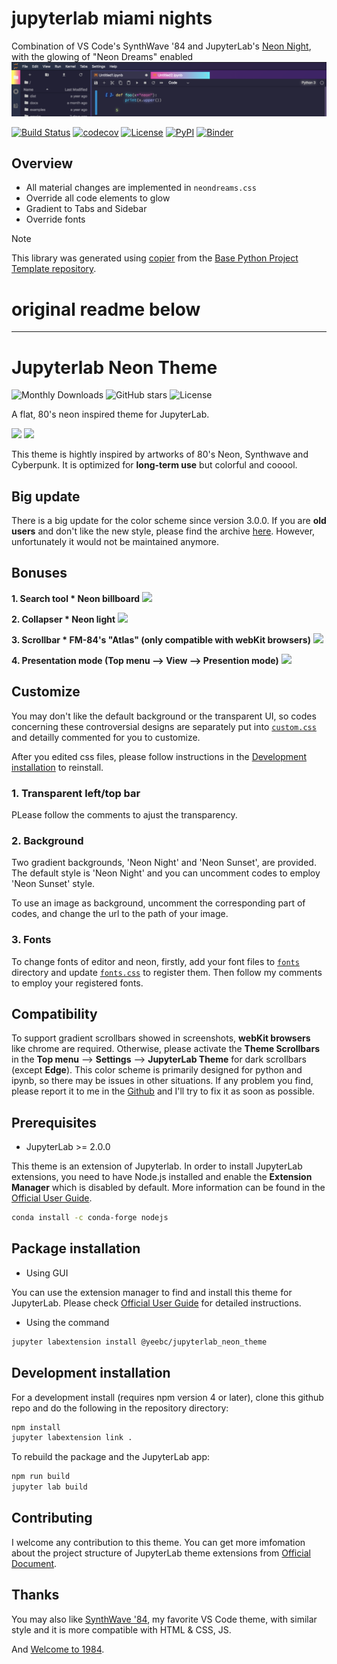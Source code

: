 # jupyterlab miami nights

Combination of VS Code's SynthWave '84 and JupyterLab's [Neon Night](https://github.com/yeebc/jupyterlab-neon-theme), with the glowing of "Neon Dreams" enabled
<img src="https://raw.githubusercontent.com/timkpaine/jupyterlab_miami_nights/main/docs/img/Miami Nights.png" />

[![Build Status](https://github.com/timkpaine/jupyterlab-miami-nights/actions/workflows/build.yaml/badge.svg?branch=main&event=push)](https://github.com/timkpaine/jupyterlab-miami-nights/actions/workflows/build.yaml)
[![codecov](https://codecov.io/gh/timkpaine/jupyterlab-miami-nights/branch/main/graph/badge.svg)](https://codecov.io/gh/timkpaine/jupyterlab-miami-nights)
[![License](https://img.shields.io/github/license/timkpaine/jupyterlab-miami-nights)](https://github.com/timkpaine/jupyterlab-miami-nights)
[![PyPI](https://img.shields.io/pypi/v/jupyterlab-miami-nights.svg)](https://pypi.python.org/pypi/jupyterlab-miami-nights)
[![Binder](https://mybinder.org/badge_logo.svg)](https://mybinder.org/v2/gh/timkpaine/jupyterlab-miami-nights/main?urlpath=lab)

## Overview

- All material changes are implemented in `neondreams.css`
- Override all code elements to glow
- Gradient to Tabs and Sidebar
- Override fonts

> [!NOTE]
> This library was generated using [copier](https://copier.readthedocs.io/en/stable/) from the [Base Python Project Template repository](https://github.com/python-project-templates/base).


# original readme below


---

# Jupyterlab Neon Theme

![Monthly Downloads](https://img.shields.io/npm/dm/@yeebc/jupyterlab_neon_theme?style=for-the-badge&color=36f9f6)
![GitHub stars](https://img.shields.io/github/stars/yeebc/jupyterlab-neon-theme?style=for-the-badge&color=fffb00)
![License](https://img.shields.io/npm/l/@yeebc/jupyterlab_neon_theme?style=for-the-badge&color=ef38e3)

A flat, 80's neon inspired theme for JupyterLab.

<img src="https://raw.githubusercontent.com/yeebc/jupyterlab-neon-theme/master/screenshots/Neon Night.png" />
<img src="https://raw.githubusercontent.com/yeebc/jupyterlab-neon-theme/master/screenshots/Neon Sunset.png" />

This theme is hightly inspired by artworks of 80's Neon, Synthwave and Cyberpunk. It is optimized for **long-term use** but colorful and cooool.

## Big update
There is a big update for the color scheme since version 3.0.0. If you are **old users** and don't like the new style, please find the archive [here](https://github.com/yeebc/jupyterlab-neon-theme/tree/archive_version2.x). However, unfortunately it would not be maintained anymore.

## Bonuses
**1. Search tool * Neon billboard**
<img src="https://raw.githubusercontent.com/yeebc/jupyterlab-neon-theme/master/screenshots/Billboard.png" />

**2. Collapser * Neon light**
<img src="https://raw.githubusercontent.com/yeebc/jupyterlab-neon-theme/master/screenshots/Collapser.png" />

**3. Scrollbar * FM-84's "Atlas"  (only compatible with webKit browsers)**
<img src="https://raw.githubusercontent.com/yeebc/jupyterlab-neon-theme/master/screenshots/Scrollbar.png" />

**4. Presentation mode (**Top menu** --> **View** --> **Presention mode**)**
<img src="https://raw.githubusercontent.com/yeebc/jupyterlab-neon-theme/master/screenshots/Presentation.png" />


## Customize
You may don't like the default background or the transparent UI, so codes concerning these controversial designs are separately put into [`custom.css`](https://github.com/yeebc/jupyterlab-neon-theme/tree/master/style/custom.css) and detailly commented for you to customize.

After you edited css files, please follow instructions in the [Development installation](https://github.com/yeebc/jupyterlab-neon-theme#development-installation) to reinstall.

### 1. Transparent left/top bar
PLease follow the comments to ajust the transparency.

### 2. Background
Two gradient backgrounds, 'Neon Night' and 'Neon Sunset', are provided. The default style is 'Neon Night' and you can uncomment codes to employ 'Neon Sunset' style.

To use an image as background, uncomment the corresponding part of codes, and change the url to the path of your image.

### 3. Fonts
To change fonts of editor and neon, firstly, add your font files to [`fonts`](https://github.com/yeebc/jupyterlab-neon-theme/tree/master/style/fonts) directory and update [`fonts.css`](https://github.com/yeebc/jupyterlab-neon-theme/blob/master/style/fonts.css) to register them. Then follow my comments to employ your registered fonts.


## Compatibility
To support gradient scrollbars showed in screenshots, **webKit browsers** like chrome are required. Otherwise, please activate the **Theme Scrollbars** in the **Top menu** --> **Settings** --> **JupyterLab Theme** for dark scrollbars (except **Edge**). This color scheme is primarily designed for python and ipynb, so there may be issues in other situations. If any problem you find, please report it to me in the [Github](https://github.com/yeebc/jupyterlab-neon-theme/issues) and I'll try to fix it as soon as possible.


## Prerequisites
* JupyterLab >= 2.0.0

This theme is an extension of Jupyterlab. In order to install JupyterLab extensions, you need to have Node.js installed and enable the **Extension Manager** which is disabled by default. More information can be found in the [Official User Guide](https://jupyterlab.readthedocs.io/en/stable/user/extensions.html).
```bash
conda install -c conda-forge nodejs
```

## Package installation
* Using GUI

You can use the extension manager to find and install this theme for JupyterLab. Please check [Official User Guide](https://jupyterlab.readthedocs.io/en/stable/user/extensions.html#finding-extensions) for detailed instructions.

* Using the command
```bash
jupyter labextension install @yeebc/jupyterlab_neon_theme
```


## Development installation
For a development install (requires npm version 4 or later), clone this github repo and do the following in the repository directory:

```bash
npm install
jupyter labextension link .
```

To rebuild the package and the JupyterLab app:

```bash
npm run build
jupyter lab build
```


## Contributing
I welcome any contribution to this theme. You can get more imfomation about the project structure of JupyterLab theme extensions from [Official Document](https://jupyterlab.readthedocs.io/en/stable/developer/css.html).


## Thanks
You may also like  [SynthWave '84](https://github.com/robb0wen/synthwave-vscode), my favorite VS Code theme,  with similar style and  it is more compatible with HTML & CSS, JS.

And [Welcome to 1984](https://github.com/juanmnl/vs-1984).
